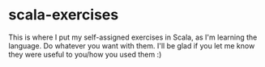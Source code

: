 scala-exercises
===============

This is where I put my self-assigned exercises in Scala, as I'm learning the language. Do whatever you want with them. I'll be glad if you let me know they were useful to you/how you used them :)
